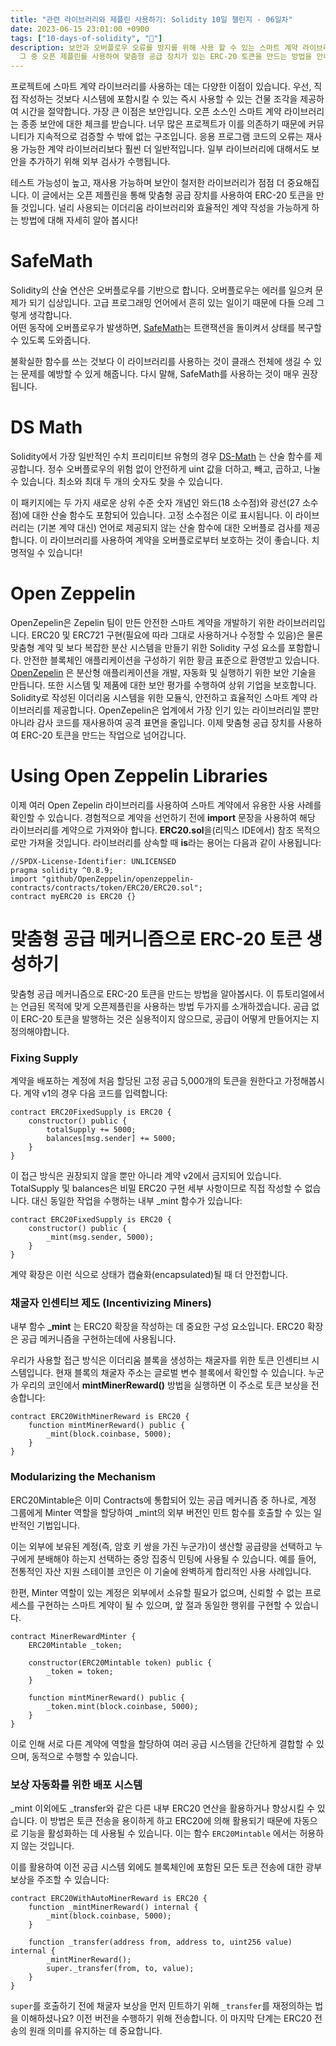 ```yaml
---
title: "관련 라이브러리와 제플린 사용하기: Solidity 10일 챌린지 - 06일차"
date: 2023-06-15 23:01:00 +0900
tags: ["10-days-of-solidity", "🌿"]
description: 보안과 오버플로우 오류를 방지를 위해 사용 할 수 있는 스마트 계약 라이브러리에 대해 알아봅니다.
  그 중 오픈 제플린를 사용하여 맞춤형 공급 장치가 있는 ERC-20 토큰을 만드는 방법을 안내합니다.
---
```


프로젝트에 스마트 계약 라이브러리를 사용하는 데는 다양한 이점이 있습니다. 
우선, 직접 작성하는 것보다 시스템에 포함시킬 수 있는 즉시 사용할 수 있는 건물 조각을 제공하여 시간을 절약합니다. 
가장 큰 이점은 보안입니다. 
오픈 소스인 스마트 계약 라이브러리는 종종 보안에 대한 체크를 받습니다. 
너무 많은 프로젝트가 이를 의존하기 때문에 커뮤니티가 지속적으로 검증할 수 밖에 없는 구조입니다. 
응용 프로그램 코드의 오류는 재사용 가능한 계약 라이브러리보다 훨씬 더 일반적입니다. 
일부 라이브러리에 대해서도 보안을 추가하기 위해 외부 검사가 수행됩니다.

테스트 가능성이 높고, 재사용 가능하며 보안이 철저한 라이브러리가 점점 더 중요해집니다. 
이 글에서는 오픈 제플린을 통해 맞춤형 공급 장치를 사용하여 ERC-20 토큰을 만들 것입니다. 
널리 사용되는 이더리움 라이브러리와 효율적인 계약 작성을 가능하게 하는 방법에 대해 자세히 알아 봅시다!

# SafeMath

Solidity의 산술 연산은 오버플로우를 기반으로 합니다. 
오버플로우는 에러를 일으켜 문제가 되기 십상입니다. 고급 프로그래밍 언어에서 흔히 있는 일이기 때문에 다들 으레 그렇게 생각합니다.  
어떤 동작에 오버플로우가 발생하면, [SafeMath][safe_math]는 트랜잭션을 돌이켜서 상태를 복구할 수 있도록 도와줍니다.

불확실한 함수를 쓰는 것보다 이 라이브러리를 사용하는 것이 클래스 전체에 생길 수 있는 문제를 예방할 수 있게 해줍니다. 
다시 말해, SafeMath를 사용하는 것이 매우 권장됩니다.

# DS Math

Solidity에서 가장 일반적인 수치 프리미티브 유형의 경우 [DS-Math](https://dappsys.readthedocs.io/en/latest/ds_math.html) 는 산술 함수를 제공합니다. 
정수 오버플로우의 위험 없이 안전하게 uint 값을 더하고, 빼고, 곱하고, 나눌 수 있습니다. 
최소와 최대 두 개의 숫자도 찾을 수 있습니다.

이 패키지에는 두 가지 새로운 상위 수준 숫자 개념인 와드(18 소수점)와 광선(27 소수점)에 대한 산술 함수도 포함되어 있습니다. 
고정 소수점은 이로 표시됩니다. 
이 라이브러리는 (기본 계약 대신) 언어로 제공되지 않는 산술 함수에 대한 오버플로 검사를 제공합니다. 
이 라이브러리를 사용하여 계약을 오버플로로부터 보호하는 것이 좋습니다. 
치명적일 수 있습니다!

# Open Zeppelin

OpenZepelin은 Zepelin 팀이 만든 안전한 스마트 계약을 개발하기 위한 라이브러리입니다. 
ERC20 및 ERC721 구현(필요에 따라 그대로 사용하거나 수정할 수 있음)은 물론 맞춤형 계약 및 보다 복잡한 분산 시스템을 만들기 위한 Solidity 구성 요소를 포함합니다. 
안전한 블록체인 애플리케이션을 구성하기 위한 황금 표준으로 환영받고 있습니다. 
[OpenZepelin](https://docs.openzeppelin.com/contracts/3.x/erc20) 은 분산형 애플리케이션을 개발, 자동화 및 실행하기 위한 보안 기술을 만듭니다. 
또한 시스템 및 제품에 대한 보안 평가를 수행하여 상위 기업을 보호합니다. 
Solidity로 작성된 이더리움 시스템을 위한 모듈식, 안전하고 효율적인 스마트 계약 라이브러리를 제공합니다. 
OpenZepelin은 업계에서 가장 인기 있는 라이브러리일 뿐만 아니라 감사 코드를 재사용하여 공격 표면을 줄입니다. 
이제 맞춤형 공급 장치를 사용하여 ERC-20 토큰을 만드는 작업으로 넘어갑니다.

# Using Open Zeppelin Libraries

이제 여러 Open Zepelin 라이브러리를 사용하여 스마트 계약에서 유용한 사용 사례를 확인할 수 있습니다. 
경험적으로 계약을 선언하기 전에 **import** 문장을 사용하여 해당 라이브러리를 계약으로 가져와야 합니다. 
**ERC20.sol**을(리믹스 IDE에서) 참조 목적으로만 가져올 것입니다. 
라이브러리를 상속할 때 **is**라는 용어는 다음과 같이 사용됩니다:

```solidity
//SPDX-License-Identifier: UNLICENSED
pragma solidity ^0.8.9;
import "github/OpenZeppelin/openzeppelin-contracts/contracts/token/ERC20/ERC20.sol";
contract myERC20 is ERC20 {}
```

# 맞춤형 공급 메커니즘으로 ERC-20 토큰 생성하기

맞춤형 공급 메커니즘으로 ERC-20 토큰을 만드는 방법을 알아봅시다. 
이 튜토리얼에서는 언급된 목적에 맞게 오픈제플린을 사용하는 방법 두가지를 소개하겠습니다. 
공급 없이 ERC-20 토큰을 발행하는 것은 실용적이지 않으므로, 공급이 어떻게 만들어지는 지 정의해야합니다.

### Fixing Supply

계약을 배포하는 계정에 처음 할당된 고정 공급 5,000개의 토큰을 원한다고 가정해봅시다.
계약 v1의 경우 다음 코드를 입력합니다:

```solidity
contract ERC20FixedSupply is ERC20 {
	constructor() public {
		totalSupply += 5000;
		balances[msg.sender] += 5000;
	}
}
```

이 접근 방식은 권장되지 않을 뿐만 아니라 계약 v2에서 금지되어 있습니다.
TotalSupply 및 balances은 비밀 ERC20 구현 세부 사항이므로 직접 작성할 수 없습니다.
대신 동일한 작업을 수행하는 내부 _mint 함수가 있습니다:

```solidity
contract ERC20FixedSupply is ERC20 {
    constructor() public {
        _mint(msg.sender, 5000);
    }
}
```
계약 확장은 이런 식으로 상태가 캡슐화(encapsulated)될 때 더 안전합니다.

### 채굴자 인센티브 제도 (Incentivizing Miners)

내부 함수 **_mint** 는 ERC20 확장을 작성하는 데 중요한 구성 요소입니다. ERC20 확장은 공급 메커니즘을 구현하는데에 사용됩니다.

우리가 사용할 접근 방식은 이더리움 블록을 생성하는 채굴자를 위한 토큰 인센티브 시스템입니다.
현재 블록의 채굴자 주소는 글로벌 변수 블록에서 확인할 수 있습니다.
누군가 우리의 코인에서 **mintMinerReward()** 방법을 실행하면 이 주소로 토큰 보상을 전송합니다:

```solidity
contract ERC20WithMinerReward is ERC20 {
    function mintMinerReward() public {
        _mint(block.coinbase, 5000);
    }
}
```

### Modularizing the Mechanism

ERC20Mintable은 이미 Contracts에 통합되어 있는 공급 메커니즘 중 하나로, 
계정 그룹에게 Minter 역할을 할당하여 _mint의 외부 버전인 민트 함수를 호출할 수 있는 일반적인 기법입니다.

이는 외부에 보유된 계정(즉, 암호 키 쌍을 가진 누군가)이 생산할 공급량을 선택하고 누구에게 분배해야 하는지 선택하는 
중앙 집중식 민팅에 사용될 수 있습니다. 
예를 들어, 전통적인 자산 지원 스테이블 코인은 이 기술에 완벽하게 합리적인 사용 사례입니다.

한편, Minter 역할이 있는 계정은 외부에서 소유할 필요가 없으며, 신뢰할 수 없는 프로세스를 구현하는 스마트 계약이 될 수 있으며, 
앞 절과 동일한 행위를 구현할 수 있습니다.

```solidity
contract MinerRewardMinter {
    ERC20Mintable _token;

    constructor(ERC20Mintable token) public {
        _token = token;
    }

    function mintMinerReward() public {
        _token.mint(block.coinbase, 5000);
    }
}
```

이로 인해 서로 다른 계약에 역할을 할당하여 여러 공급 시스템을 간단하게 결합할 수 있으며, 동적으로 수행할 수 있습니다.

### 보상 자동화를 위한 배포 시스템

_mint 이외에도 _transfer와 같은 다른 내부 ERC20 연산을 활용하거나 향상시킬 수 있습니다. 
이 방법은 토큰 전송을 용이하게 하고 ERC20에 의해 활용되기 때문에 자동으로 기능을 활성화하는 데 사용될 수 있습니다. 
이는 함수 `ERC20Mintable` 에서는 허용하지 않는 것입니다.

이를 활용하여 이전 공급 시스템 외에도 블록체인에 포함된 모든 토큰 전송에 대한 광부 보상을 주조할 수 있습니다:

```solidity
contract ERC20WithAutoMinerReward is ERC20 {
    function _mintMinerReward() internal {
        _mint(block.coinbase, 5000);
    }

    function _transfer(address from, address to, uint256 value) internal {
        _mintMinerReward();
        super._transfer(from, to, value);
    }
}
```

`super`를 호출하기 전에 채굴자 보상을 먼저 민트하기 위해 `_transfer`를 재정의하는 법을 이해하셨나요? 
이전 버전을 수행하기 위해 전송합니다. 
이 마지막 단계는 ERC20 전송의 원래 의미를 유지하는 데 중요합니다.

[safe_math]: https://docs.openzeppelin.com/contracts/3.x/utilities#math